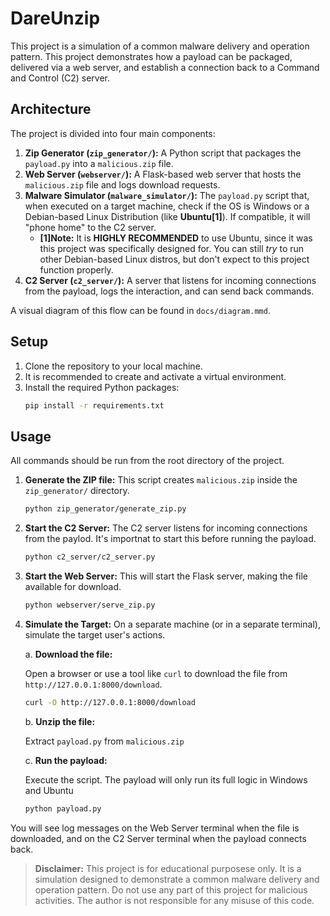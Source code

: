 # DareUnzip

This project is a simulation of a common malware delivery and operation pattern. This project demonstrates how a payload can be packaged, delivered via a web server, and establish a connection back to a Command and Control (C2) server.

## Architecture

The project is divided into four main components:

1.  **Zip Generator (`zip_generator/`):** A Python script that packages the `payload.py` into a `malicious.zip` file.
2.  **Web Server (`webserver/`):** A Flask-based web server that hosts the `malicious.zip` file and logs download requests.
3.  **Malware Simulator (`malware_simulator/`):** The `payload.py` script that, when executed on a target machine, check if the OS is Windows or a Debian-based Linux Distribution (like **Ubuntu[1]**). If compatible, it will "phone home" to the C2 server.
     - **[1]Note:** It is **HIGHLY RECOMMENDED** to use Ubuntu, since it was this project was specifically designed for. You can still *try* to run other Debian-based Linux distros, but don't expect to this project function properly.
4.  **C2 Server (`c2_server/`):** A server that listens for incoming connections from the payload, logs the interaction, and can send back commands.

A visual diagram of this flow can be found in `docs/diagram.mmd`.

## Setup

1.  Clone the repository to your local machine.
2.  It is recommended to create and activate a virtual environment.
3.  Install the required Python packages:
    ```bash
    pip install -r requirements.txt
    ```

## Usage

All commands should be run from the root directory of the project.

1.  **Generate the ZIP file:**
    This script creates `malicious.zip` inside the `zip_generator/` directory.
    ```bash
    python zip_generator/generate_zip.py
    ```

2.  **Start the C2 Server:**
    The C2 server listens for incoming connections from the paylod. It's importnat to start this before running the payload.
    ```bash
    python c2_server/c2_server.py
    ```

3.  **Start the Web Server:**
    This will start the Flask server, making the file available for download.
    ```bash
    python webserver/serve_zip.py
    ```

4.  **Simulate the Target:**
    On a separate machine (or in a separate terminal), simulate the target user's actions.

    a. **Download the file:**

    Open a browser or use a tool like `curl` to download the file from `http://127.0.0.1:8000/download`.
    ```bash
    curl -O http://127.0.0.1:8000/download
    ```
    b. **Unzip the file:**
    
    Extract `payload.py` from `malicious.zip`

    c. **Run the payload:**

    Execute the script. The payload will only run its full logic in Windows and Ubuntu
    ```bash
    python payload.py
    ```

You will see log messages on the Web Server terminal when the file is downloaded, and on the C2 Server terminal when the payload connects back.

> **Disclaimer:** This project is for educational purposese only. It is a simulation designed to demonstrate a common malware delivery and operation pattern. Do not use any part of this project for malicious activities. The author is not responsible for any misuse of this code.
